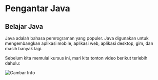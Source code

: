 # Pengantar Java

## Belajar Java

Java adalah bahasa pemrograman yang populer. Java digunakan untuk mengembangkan aplikasi mobile, aplikasi web, aplikasi desktop, gim, dan masih banyak lagi.  

Sebelum kita memulai kursus ini, mari kita tonton video berikut terlebih dahulu:

![Gambar Info](https://ehuwt7zd2je.exactdn.com/wp-content/uploads/2024/02/learning-java-beginers.jpg)